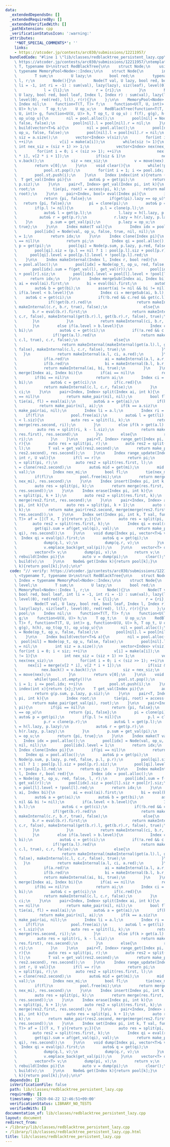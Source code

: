```yaml
---
data:
  _extendedDependsOn: []
  _extendedRequiredBy: []
  _extendedVerifiedWith: []
  _pathExtension: cpp
  _verificationStatusIcon: ':warning:'
  attributes:
    '*NOT_SPECIAL_COMMENTS*': ''
    links:
    - https://atcoder.jp/contests/arc030/submissions/12211957/
  bundledCode: "#line 1 \"lib/classes/redblacktree_persistent_lazy.cpp\"\n// verify:\
    \ https://atcoder.jp/contests/arc030/submissions/12211957/\ntemplate <typename\
    \ T, typename U>\nstruct RedBlackTree{\n\n    struct Node;\n    using Index =\
    \ typename MemoryPool<Node>::Index;\n\n    struct Node{\n        int siz, level;\n\
    \        T sum;\n        U lazy;\n        bool red;\n        typename MemoryPool<Node>::Index\
    \ l, r;\n        Node(){}\n        Node(T val, U lazy, bool red, bool leaf, int\
    \ li = -1, int ri = -1) : sum(val), lazy(lazy), siz(leaf), level(0), red(red){\n\
    \            l = {li};\n            r = {ri};\n        }\n        Node(T val,\
    \ U lazy, bool red, bool leaf, Index l, Index r) : sum(val), lazy(lazy), siz(leaf),\
    \ level(0), red(red), l(l), r(r){}\n    };\n\n    MemoryPool<Node> pool;\n   \
    \ Index nil;\n    function<T(T, T)> f;\n    function<U(T, U, int)> g;\n    function<U(U,\
    \ U)> h;\n    T op_t;\n    U op_u;\n    RedBlackTree(function<T(T, T)> f, function<T(T,\
    \ U, int)> g, function<U(U, U)> h, T op_t, U op_u) : f(f), g(g), h(h), op_t(op_t),\
    \ op_u(op_u){\n        nil = pool.alloc();\n        pool[nil] = Node(op_t, op_u,\
    \ false, false);\n        pool[nil].l = pool[nil].r = nil;\n    }\n\n    Index\
    \ build(vector<T>& a){\n        nil = pool.alloc();\n        pool[nil] = Node(op_t,\
    \ op_u, false, false);\n        pool[nil].l = pool[nil].r = nil;\n        int\
    \ siz = a.size();\n        vector<Index> v(siz);\n        for(int i = 0; i < siz;\
    \ ++i)\n            v[i] = make(a[i]);\n        while(siz != 1){\n           \
    \ int nex_siz = (siz + 1) >> 1;\n            vector<Index> nex(nex_siz);\n   \
    \         for(int i = 0; i < (siz >> 1); ++i)\n                nex[i] = merge(v[2\
    \ * i], v[2 * i + 1]);\n            if(siz & 1)\n                nex.back() =\
    \ v.back();\n            siz = nex_siz;\n            v = move(nex);\n        }\n\
    \        return v[0];\n    }\n\n    void clear(){\n        while(!pool.st.empty())\n\
    \            pool.st.pop();\n        for(int i = 1; i <= pool.idx; ++i)\n    \
    \        pool.st.push(i);\n    }\n\n    Index index(int x){return {x};}\n\n  \
    \  T get_val(Index pi){\n        auto& p = get(pi);\n        return g(p.sum, p.lazy,\
    \ p.siz);\n    }\n\n    pair<T, Index> get_val(Index pi, int k){\n        Index\
    \ root;\n        tie(pi, root) = access(pi, k);\n        return make_pair(get_val(pi),\
    \ root);\n    }\n\n    pair<Index, bool> eval(Index pi){\n        if(pi == nil)\n\
    \            return {pi, false};\n        if(get(pi).lazy == op_u)\n         \
    \   return {pi, false};\n        pi = clone(pi);\n        auto& p = get(pi);\n\
    \        if(p.l != nil){\n            p.l = clone(p.l);\n            p.r = clone(p.r);\n\
    \            auto& l = get(p.l);\n            l.lazy = h(l.lazy, p.lazy);\n  \
    \          auto& r = get(p.r);\n            r.lazy = h(r.lazy, p.lazy);\n    \
    \    }\n        p.sum = get_val(pi);\n        p.lazy = op_u;\n        return {pi,\
    \ true};\n    }\n\n    Index make(T val){\n        Index idx = pool.alloc();\n\
    \        pool[idx] = Node(val, op_u, false, true, nil, nil);\n        pool[idx].level\
    \ = 1;\n        return idx;\n    }\n\n    Index clone(Index pi){\n        if(pi\
    \ == nil)\n            return pi;\n        Index qi = pool.alloc();\n        auto&\
    \ p = get(pi);\n        pool[qi] = Node(p.sum, p.lazy, p.red, false, p.l, p.r);\n\
    \        pool[qi].siz = (p.l == nil ? 1 : pool[p.l].siz + pool[p.r].siz);\n  \
    \      pool[qi].level = pool[p.l].level + !pool[p.l].red;\n        return qi;\n\
    \    }\n\n    Index makeInternal(Index l, Index r, bool red){\n        Index idx\
    \ = pool.alloc();\n        pool[idx] = Node(op_t, op_u, red, false, l, r);\n \
    \       pool[idx].sum = f(get_val(l), get_val(r));\n        pool[idx].siz = pool[l].siz\
    \ + pool[r].siz;\n        pool[idx].level = pool[l].level + !pool[l].red;\n  \
    \      return idx;\n    }\n\n    Index mergeSub(Index ai, Index bi){\n       \
    \ ai = eval(ai).first;\n        bi = eval(bi).first;\n        auto& a = get(ai);\n\
    \        auto& b = get(bi);\n        assert(ai != nil && bi != nil);\n       \
    \ if(a.level < b.level){\n            Index ci = mergeSub(ai, b.l);\n        \
    \    auto& c = get(ci);\n            if(!b.red && c.red && get(c.l).red){\n  \
    \              if(!get(b.r).red)\n                    return makeInternal(c.l,\
    \ makeInternal(c.r, b.r, true), false);\n                else{\n             \
    \       b.r = eval(b.r).first;\n                    return makeInternal(makeInternal(c.l,\
    \ c.r, false), makeInternal(get(b.r).l, get(b.r).r, false), true);\n         \
    \       }\n            }\n            return makeInternal(ci, b.r, b.red);\n \
    \       }\n        else if(a.level > b.level){\n            Index ci = mergeSub(a.r,\
    \ bi);\n            auto& c = get(ci);\n            if(!a.red && c.red && get(c.r).red){\n\
    \                if(!get(a.l).red)\n                    return makeInternal(makeInternal(a.l,\
    \ c.l, true), c.r, false);\n                else{\n                    a.l = eval(a.l).first;\n\
    \                    return makeInternal(makeInternal(get(a.l).l, get(a.l).r,\
    \ false), makeInternal(c.l, c.r, false), true);\n                }\n         \
    \   }\n            return makeInternal(a.l, ci, a.red);\n        }\n        else{\n\
    \            if(a.red)\n                ai = makeInternal(a.l, a.r, false);\n\
    \            if(b.red)\n                bi = makeInternal(b.l, b.r, false);\n\
    \            return makeInternal(ai, bi, true);\n        }\n    }\n\n    Index\
    \ merge(Index ai, Index bi){\n        if(ai == nil)\n            return bi;\n\
    \        if(bi == nil)\n            return ai;\n        Index ci = mergeSub(ai,\
    \ bi);\n        auto& c = get(ci);\n        if(c.red){\n            pool.free(ci);\n\
    \            return makeInternal(c.l, c.r, false);\n        }\n        return\
    \ ci;\n    }\n\n    pair<Index, Index> split(Index ai, int k){\n        if(ai\
    \ == nil)\n            return make_pair(nil, nil);\n        bool fl;\n       \
    \ tie(ai, fl) = eval(ai);\n        auto& a = get(ai);\n        if(k == 0)\n  \
    \          return make_pair(nil, ai);\n        if(k == a.siz)\n            return\
    \ make_pair(ai, nil);\n        Index li = a.l;\n        Index ri = a.r;\n    \
    \    if(fl)\n            pool.free(ai);\n        auto& l = get(li);\n        if(k\
    \ < l.siz){\n            auto res = split(li, k);\n            return make_pair(res.first,\
    \ merge(res.second, ri));\n        }\n        else if(k > get(a.l).siz){\n   \
    \         auto res = split(ri, k - l.siz);\n            return make_pair(merge(li,\
    \ res.first), res.second);\n        }\n        else{\n            return make_pair(li,\
    \ ri);\n        }\n    }\n\n    pair<T, Index> range_get(Index pi, int l, int\
    \ r){\n        auto res = split(pi, r);\n        auto res2 = split(res.first,\
    \ l);\n        T val = get_val(res2.second);\n        return make_pair(val, merge(merge(res2.first,\
    \ res2.second), res.second));\n    }\n\n    Index range_update(Index pi, int l,\
    \ int r, U val){\n        if(l == r)\n            return pi;\n        auto res\
    \ = split(pi, r);\n        auto res2 = split(res.first, l);\n        Index mi\
    \ = clone(res2.second);\n        auto& mid = get(mi);\n        mid.lazy = h(mid.lazy,\
    \ val);\n        Index nex_mi;\n        bool fl;\n        tie(nex_mi, fl) = eval(mi);\n\
    \        if(fl)\n            pool.free(mi);\n\n        return merge(merge(res2.first,\
    \ nex_mi), res.second);\n    }\n\n    Index insert(Index pi, int k, T val){\n\
    \        auto res = split(pi, k);\n        return merge(res.first, merge(make(val),\
    \ res.second));\n    }\n\n    Index erase(Index pi, int k){\n        auto res\
    \ = split(pi, k + 1);\n        auto res2 = split(res.first, k);\n        return\
    \ merge(res2.first, res.second);\n    }\n\n    pair<Index, Index> access(Index\
    \ pi, int k){\n        auto res = split(pi, k + 1);\n        auto res2 = split(res.first,\
    \ k);\n        return make_pair(res2.second, merge(merge(res2.first, res2.second),\
    \ res.second));\n    }\n\n    Index set(Index pi, int k, T val, function<T(T,\
    \ T)> af = [](T x, T y){return y;}){\n        auto res = split(pi, k + 1);\n \
    \       auto res2 = split(res.first, k);\n        Index qi = eval(res2.second);\n\
    \        get(qi).sum = af(get_val(qi), val);\n        return make_pair(qi, merge(merge(res2.first,\
    \ qi), res.second));\n    }\n\n    void dump(Index pi, vector<T>& v){\n      \
    \  Index qi = eval(pi).first;\n        auto& q = get(qi);\n        if(q.l != nil){\n\
    \            dump(q.l, v);\n            dump(q.r, v);\n        }\n        else\n\
    \            v.emplace_back(get_val(pi));\n    }\n\n    vector<T> dump(Index pi){\n\
    \        vector<T> v;\n        dump(pi, v);\n        return v;\n    }\n\n    Index\
    \ rebuild(Index pi){\n        auto v = dump(pi);\n        clear();\n        return\
    \ build(v);\n    }\n\n    Node& get(Index k){return pool[k];}\n    Node& operator[](Index\
    \ k){return pool[k];}\n};\n\n"
  code: "// verify: https://atcoder.jp/contests/arc030/submissions/12211957/\ntemplate\
    \ <typename T, typename U>\nstruct RedBlackTree{\n\n    struct Node;\n    using\
    \ Index = typename MemoryPool<Node>::Index;\n\n    struct Node{\n        int siz,\
    \ level;\n        T sum;\n        U lazy;\n        bool red;\n        typename\
    \ MemoryPool<Node>::Index l, r;\n        Node(){}\n        Node(T val, U lazy,\
    \ bool red, bool leaf, int li = -1, int ri = -1) : sum(val), lazy(lazy), siz(leaf),\
    \ level(0), red(red){\n            l = {li};\n            r = {ri};\n        }\n\
    \        Node(T val, U lazy, bool red, bool leaf, Index l, Index r) : sum(val),\
    \ lazy(lazy), siz(leaf), level(0), red(red), l(l), r(r){}\n    };\n\n    MemoryPool<Node>\
    \ pool;\n    Index nil;\n    function<T(T, T)> f;\n    function<U(T, U, int)>\
    \ g;\n    function<U(U, U)> h;\n    T op_t;\n    U op_u;\n    RedBlackTree(function<T(T,\
    \ T)> f, function<T(T, U, int)> g, function<U(U, U)> h, T op_t, U op_u) : f(f),\
    \ g(g), h(h), op_t(op_t), op_u(op_u){\n        nil = pool.alloc();\n        pool[nil]\
    \ = Node(op_t, op_u, false, false);\n        pool[nil].l = pool[nil].r = nil;\n\
    \    }\n\n    Index build(vector<T>& a){\n        nil = pool.alloc();\n      \
    \  pool[nil] = Node(op_t, op_u, false, false);\n        pool[nil].l = pool[nil].r\
    \ = nil;\n        int siz = a.size();\n        vector<Index> v(siz);\n       \
    \ for(int i = 0; i < siz; ++i)\n            v[i] = make(a[i]);\n        while(siz\
    \ != 1){\n            int nex_siz = (siz + 1) >> 1;\n            vector<Index>\
    \ nex(nex_siz);\n            for(int i = 0; i < (siz >> 1); ++i)\n           \
    \     nex[i] = merge(v[2 * i], v[2 * i + 1]);\n            if(siz & 1)\n     \
    \           nex.back() = v.back();\n            siz = nex_siz;\n            v\
    \ = move(nex);\n        }\n        return v[0];\n    }\n\n    void clear(){\n\
    \        while(!pool.st.empty())\n            pool.st.pop();\n        for(int\
    \ i = 1; i <= pool.idx; ++i)\n            pool.st.push(i);\n    }\n\n    Index\
    \ index(int x){return {x};}\n\n    T get_val(Index pi){\n        auto& p = get(pi);\n\
    \        return g(p.sum, p.lazy, p.siz);\n    }\n\n    pair<T, Index> get_val(Index\
    \ pi, int k){\n        Index root;\n        tie(pi, root) = access(pi, k);\n \
    \       return make_pair(get_val(pi), root);\n    }\n\n    pair<Index, bool> eval(Index\
    \ pi){\n        if(pi == nil)\n            return {pi, false};\n        if(get(pi).lazy\
    \ == op_u)\n            return {pi, false};\n        pi = clone(pi);\n       \
    \ auto& p = get(pi);\n        if(p.l != nil){\n            p.l = clone(p.l);\n\
    \            p.r = clone(p.r);\n            auto& l = get(p.l);\n            l.lazy\
    \ = h(l.lazy, p.lazy);\n            auto& r = get(p.r);\n            r.lazy =\
    \ h(r.lazy, p.lazy);\n        }\n        p.sum = get_val(pi);\n        p.lazy\
    \ = op_u;\n        return {pi, true};\n    }\n\n    Index make(T val){\n     \
    \   Index idx = pool.alloc();\n        pool[idx] = Node(val, op_u, false, true,\
    \ nil, nil);\n        pool[idx].level = 1;\n        return idx;\n    }\n\n   \
    \ Index clone(Index pi){\n        if(pi == nil)\n            return pi;\n    \
    \    Index qi = pool.alloc();\n        auto& p = get(pi);\n        pool[qi] =\
    \ Node(p.sum, p.lazy, p.red, false, p.l, p.r);\n        pool[qi].siz = (p.l ==\
    \ nil ? 1 : pool[p.l].siz + pool[p.r].siz);\n        pool[qi].level = pool[p.l].level\
    \ + !pool[p.l].red;\n        return qi;\n    }\n\n    Index makeInternal(Index\
    \ l, Index r, bool red){\n        Index idx = pool.alloc();\n        pool[idx]\
    \ = Node(op_t, op_u, red, false, l, r);\n        pool[idx].sum = f(get_val(l),\
    \ get_val(r));\n        pool[idx].siz = pool[l].siz + pool[r].siz;\n        pool[idx].level\
    \ = pool[l].level + !pool[l].red;\n        return idx;\n    }\n\n    Index mergeSub(Index\
    \ ai, Index bi){\n        ai = eval(ai).first;\n        bi = eval(bi).first;\n\
    \        auto& a = get(ai);\n        auto& b = get(bi);\n        assert(ai !=\
    \ nil && bi != nil);\n        if(a.level < b.level){\n            Index ci = mergeSub(ai,\
    \ b.l);\n            auto& c = get(ci);\n            if(!b.red && c.red && get(c.l).red){\n\
    \                if(!get(b.r).red)\n                    return makeInternal(c.l,\
    \ makeInternal(c.r, b.r, true), false);\n                else{\n             \
    \       b.r = eval(b.r).first;\n                    return makeInternal(makeInternal(c.l,\
    \ c.r, false), makeInternal(get(b.r).l, get(b.r).r, false), true);\n         \
    \       }\n            }\n            return makeInternal(ci, b.r, b.red);\n \
    \       }\n        else if(a.level > b.level){\n            Index ci = mergeSub(a.r,\
    \ bi);\n            auto& c = get(ci);\n            if(!a.red && c.red && get(c.r).red){\n\
    \                if(!get(a.l).red)\n                    return makeInternal(makeInternal(a.l,\
    \ c.l, true), c.r, false);\n                else{\n                    a.l = eval(a.l).first;\n\
    \                    return makeInternal(makeInternal(get(a.l).l, get(a.l).r,\
    \ false), makeInternal(c.l, c.r, false), true);\n                }\n         \
    \   }\n            return makeInternal(a.l, ci, a.red);\n        }\n        else{\n\
    \            if(a.red)\n                ai = makeInternal(a.l, a.r, false);\n\
    \            if(b.red)\n                bi = makeInternal(b.l, b.r, false);\n\
    \            return makeInternal(ai, bi, true);\n        }\n    }\n\n    Index\
    \ merge(Index ai, Index bi){\n        if(ai == nil)\n            return bi;\n\
    \        if(bi == nil)\n            return ai;\n        Index ci = mergeSub(ai,\
    \ bi);\n        auto& c = get(ci);\n        if(c.red){\n            pool.free(ci);\n\
    \            return makeInternal(c.l, c.r, false);\n        }\n        return\
    \ ci;\n    }\n\n    pair<Index, Index> split(Index ai, int k){\n        if(ai\
    \ == nil)\n            return make_pair(nil, nil);\n        bool fl;\n       \
    \ tie(ai, fl) = eval(ai);\n        auto& a = get(ai);\n        if(k == 0)\n  \
    \          return make_pair(nil, ai);\n        if(k == a.siz)\n            return\
    \ make_pair(ai, nil);\n        Index li = a.l;\n        Index ri = a.r;\n    \
    \    if(fl)\n            pool.free(ai);\n        auto& l = get(li);\n        if(k\
    \ < l.siz){\n            auto res = split(li, k);\n            return make_pair(res.first,\
    \ merge(res.second, ri));\n        }\n        else if(k > get(a.l).siz){\n   \
    \         auto res = split(ri, k - l.siz);\n            return make_pair(merge(li,\
    \ res.first), res.second);\n        }\n        else{\n            return make_pair(li,\
    \ ri);\n        }\n    }\n\n    pair<T, Index> range_get(Index pi, int l, int\
    \ r){\n        auto res = split(pi, r);\n        auto res2 = split(res.first,\
    \ l);\n        T val = get_val(res2.second);\n        return make_pair(val, merge(merge(res2.first,\
    \ res2.second), res.second));\n    }\n\n    Index range_update(Index pi, int l,\
    \ int r, U val){\n        if(l == r)\n            return pi;\n        auto res\
    \ = split(pi, r);\n        auto res2 = split(res.first, l);\n        Index mi\
    \ = clone(res2.second);\n        auto& mid = get(mi);\n        mid.lazy = h(mid.lazy,\
    \ val);\n        Index nex_mi;\n        bool fl;\n        tie(nex_mi, fl) = eval(mi);\n\
    \        if(fl)\n            pool.free(mi);\n\n        return merge(merge(res2.first,\
    \ nex_mi), res.second);\n    }\n\n    Index insert(Index pi, int k, T val){\n\
    \        auto res = split(pi, k);\n        return merge(res.first, merge(make(val),\
    \ res.second));\n    }\n\n    Index erase(Index pi, int k){\n        auto res\
    \ = split(pi, k + 1);\n        auto res2 = split(res.first, k);\n        return\
    \ merge(res2.first, res.second);\n    }\n\n    pair<Index, Index> access(Index\
    \ pi, int k){\n        auto res = split(pi, k + 1);\n        auto res2 = split(res.first,\
    \ k);\n        return make_pair(res2.second, merge(merge(res2.first, res2.second),\
    \ res.second));\n    }\n\n    Index set(Index pi, int k, T val, function<T(T,\
    \ T)> af = [](T x, T y){return y;}){\n        auto res = split(pi, k + 1);\n \
    \       auto res2 = split(res.first, k);\n        Index qi = eval(res2.second);\n\
    \        get(qi).sum = af(get_val(qi), val);\n        return make_pair(qi, merge(merge(res2.first,\
    \ qi), res.second));\n    }\n\n    void dump(Index pi, vector<T>& v){\n      \
    \  Index qi = eval(pi).first;\n        auto& q = get(qi);\n        if(q.l != nil){\n\
    \            dump(q.l, v);\n            dump(q.r, v);\n        }\n        else\n\
    \            v.emplace_back(get_val(pi));\n    }\n\n    vector<T> dump(Index pi){\n\
    \        vector<T> v;\n        dump(pi, v);\n        return v;\n    }\n\n    Index\
    \ rebuild(Index pi){\n        auto v = dump(pi);\n        clear();\n        return\
    \ build(v);\n    }\n\n    Node& get(Index k){return pool[k];}\n    Node& operator[](Index\
    \ k){return pool[k];}\n};\n\n"
  dependsOn: []
  isVerificationFile: false
  path: lib/classes/redblacktree_persistent_lazy.cpp
  requiredBy: []
  timestamp: '2020-04-22 12:46:51+09:00'
  verificationStatus: LIBRARY_NO_TESTS
  verifiedWith: []
documentation_of: lib/classes/redblacktree_persistent_lazy.cpp
layout: document
redirect_from:
- /library/lib/classes/redblacktree_persistent_lazy.cpp
- /library/lib/classes/redblacktree_persistent_lazy.cpp.html
title: lib/classes/redblacktree_persistent_lazy.cpp
---
```

